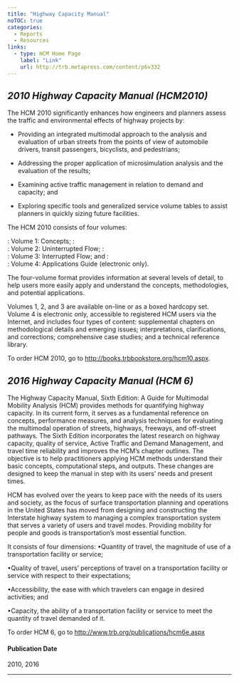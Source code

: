 ```yaml
---
title: "Highway Capacity Manual"
noTOC: true
categories:
  - Reports
  - Resources
links:
  - type: HCM Home Page
    label: "Link"
    url: http://trb.metapress.com/content/p6v332
---
```



*2010 Highway Capacity Manual (HCM2010)*
----------------------------------------

The HCM 2010 significantly enhances how engineers and
planners assess the traffic and environmental effects of
highway projects by:

-   Providing an integrated multimodal approach to the analysis and evaluation of urban streets from the points of view of automobile drivers, transit passengers, bicyclists, and pedestrians;

<!-- -->

-   Addressing the proper application of microsimulation analysis and the evaluation of the results;

<!-- -->

-   Examining active traffic management in relation to demand and capacity; and

<!-- -->

-   Exploring specific tools and generalized service volume tables to assist planners in quickly sizing future facilities.

The HCM 2010 consists of four volumes:

:   Volume 1: Concepts;
:   
:   Volume 2: Uninterrupted Flow;
:   
:   Volume 3: Interrupted Flow; and
:   
:   Volume 4: Applications Guide (electronic only).

The four-volume format provides information at several levels of detail, to help
users more easily apply and understand the concepts, methodologies, and
potential applications.

Volumes 1, 2, and 3 are available on-line or as a boxed hardcopy set. Volume 4 is electronic only, accessible to registered HCM users via the Internet, and includes four types of content: supplemental chapters on methodological details and emerging issues; interpretations, clarifications, and corrections; comprehensive case studies; and
a technical reference library.

To order HCM 2010, go to <http://books.trbbookstore.org/hcm10.aspx>.

*2016 Highway Capacity Manual (HCM 6)*
--------------------------------------

The Highway Capacity Manual, Sixth Edition: A Guide for Multimodal Mobility Analysis (HCM) provides methods for quantifying highway capacity. In its current form, it serves as a fundamental reference on concepts, performance measures, and analysis techniques for evaluating the multimodal operation of streets, highways, freeways, and off-street pathways. The Sixth Edition incorporates the latest research on highway capacity, quality of service, Active Traffic and Demand Management, and travel time reliability and improves the HCM’s chapter outlines. The objective is to help practitioners applying HCM methods understand their basic concepts, computational steps, and outputs. These changes are designed to keep the manual in step with its users’ needs and present times.

HCM has evolved over the years to keep pace with the needs of its users and society, as the focus of surface transportation planning and operations in the United States has moved from designing and constructing the Interstate highway system to managing a complex transportation system that serves a variety of users and travel modes. Providing mobility for people and goods is transportation’s most essential function.

It consists of four dimensions:
•Quantity of travel, the magnitude of use of a transportation facility or service;

•Quality of travel, users’ perceptions of travel on a transportation facility or service with respect to their expectations;

•Accessibility, the ease with which travelers can engage in desired activities; and

•Capacity, the ability of a transportation facility or service to meet the quantity of travel demanded of it.

To order HCM 6, go to <http://www.trb.org/publications/hcm6e.aspx>

#### Publication Date

2010, 2016

------------------------------------------------------------------------



